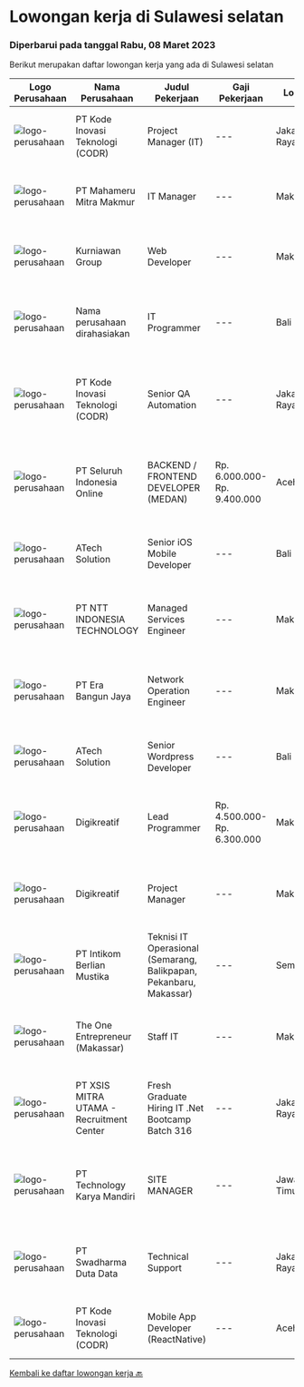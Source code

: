 
  # Lowongan kerja di Sulawesi selatan

  ### Diperbarui pada tanggal Rabu, 08 Maret 2023

  Berikut merupakan daftar lowongan kerja yang ada di Sulawesi selatan

  |Logo Perusahaan | Nama Perusahaan | Judul Pekerjaan | Gaji Pekerjaan | Lokasi | Deskripsi | Tanggal diunggah | Pranala |
  | -------------- | --------------- | --------------- | --------- | --------- | -------------- | ------- | ----------- |
  |![logo-perusahaan](https://image-service-cdn.seek.com.au/6d97a4ffe0f325e8e84b260a2064eead4009eff7/ee4dce1061f3f616224767ad58cb2fc751b8d2dc)|PT Kode Inovasi Teknologi (CODR)|Project Manager (IT)|---|Jakarta Raya|Job Description: Fully involved in full Software Development Lifecycle using waterfall / agile methodology Scheduling of project milestones,...|Selasa, 07 Maret 2023|https://www.jobstreet.co.id/id/job/project-manager-it-4251860?token=0~0f9546d9-e0a9-4aea-803c-b0270ef47eb2&sectionRank=1&jobId=jobstreet-id-job-4251860|
|![logo-perusahaan](https://image-service-cdn.seek.com.au/6ecd168326687bb20dee6bdd88fff69e40353733/ee4dce1061f3f616224767ad58cb2fc751b8d2dc)|PT Mahameru Mitra Makmur|IT Manager|---|Makassar|JOB SCOPE &amp; RESPONSIBILITY : Manage &amp; control all IT-related duties activities. Advise management on latest IT trends and good practice....|Minggu, 05 Maret 2023|https://www.jobstreet.co.id/id/job/it-manager-4249260?token=0~0f9546d9-e0a9-4aea-803c-b0270ef47eb2&sectionRank=2&jobId=jobstreet-id-job-4249260|
|![logo-perusahaan](https://image-service-cdn.seek.com.au/a1a31fde4bd5654a375321f16119ce66b8da3dc0/ee4dce1061f3f616224767ad58cb2fc751b8d2dc)|Kurniawan Group|Web Developer|---|Makassar|PT. Aptana Citra Solusindo yang merupakan satu dari beberapa anak Perusahaan Kurniawan Group yang bergerak di bidang Digital Marketing atau...|Selasa, 07 Maret 2023|https://www.jobstreet.co.id/id/job/web-developer-4251958?token=0~0f9546d9-e0a9-4aea-803c-b0270ef47eb2&sectionRank=3&jobId=jobstreet-id-job-4251958|
|![logo-perusahaan](https://i.ibb.co/sqvTCh9/112815900-stock-vector-no-image-available-icon-flat-vector.webp)|Nama perusahaan dirahasiakan|IT Programmer|---|Bali|Pendidikan minimal S1 segala jurusan Minimal memiliki 2 tahun pengalaman kerja di bidang yang sama Memiliki pengetahuan mengenai PHP dan bahasa...|Minggu, 05 Maret 2023|https://www.jobstreet.co.id/id/job/it-programmer-4249134?token=0~0f9546d9-e0a9-4aea-803c-b0270ef47eb2&sectionRank=4&jobId=jobstreet-id-job-4249134|
|![logo-perusahaan](https://image-service-cdn.seek.com.au/6d97a4ffe0f325e8e84b260a2064eead4009eff7/ee4dce1061f3f616224767ad58cb2fc751b8d2dc)|PT Kode Inovasi Teknologi (CODR)|Senior QA Automation|---|Jakarta Raya|Minimum Requirements: Candidates must possess at least a Bachelor's Degree in Engineering (Computer/Telecommunication), Computer Science/Information...|Selasa, 07 Maret 2023|https://www.jobstreet.co.id/id/job/senior-qa-automation-4251849?token=0~0f9546d9-e0a9-4aea-803c-b0270ef47eb2&sectionRank=5&jobId=jobstreet-id-job-4251849|
|![logo-perusahaan](https://image-service-cdn.seek.com.au/c768f0670f8f8212da7de609b6af9d0b2e5134cc/ee4dce1061f3f616224767ad58cb2fc751b8d2dc)|PT Seluruh Indonesia Online|BACKEND / FRONTEND DEVELOPER (MEDAN)|Rp. 6.000.000-Rp. 9.400.000|Aceh|Memiliki pengalaman leadership sebagai Manager sebelumnya.Back End Engineer1. Memiliki pengalaman dalam membangun RESTful APIs2. Menguasai bahasa...|Sabtu, 04 Maret 2023|https://www.jobstreet.co.id/id/job/backend-frontend-developer-medan-4237176?token=0~0f9546d9-e0a9-4aea-803c-b0270ef47eb2&sectionRank=6&jobId=jobstreet-id-job-4237176|
|![logo-perusahaan](https://image-service-cdn.seek.com.au/01cd86444ba33e86855e0cce80ed2ebf9dcff3e2/ee4dce1061f3f616224767ad58cb2fc751b8d2dc)|ATech Solution|Senior iOS Mobile Developer|---|Bali|Responsibilities: Research, design, develop, enhance, and maintain high performance iOS applications Collaborate with cross functional teams to...|Rabu, 08 Maret 2023|https://www.jobstreet.co.id/id/job/senior-ios-mobile-developer-4253498?token=0~0f9546d9-e0a9-4aea-803c-b0270ef47eb2&sectionRank=7&jobId=jobstreet-id-job-4253498|
|![logo-perusahaan](https://image-service-cdn.seek.com.au/f525f049cf8ce97a388001196b7113e11512c773/ee4dce1061f3f616224767ad58cb2fc751b8d2dc)|PT NTT INDONESIA TECHNOLOGY|Managed Services Engineer|---|Makassar|Job Requirements: Must be willing to work in Sorowako, Makassar, Bahodopi &amp; Pomala or Sumbawa At least 3 years of working experience in IT Support...|Minggu, 26 Februari 2023|https://www.jobstreet.co.id/id/job/managed-services-engineer-4230189?token=0~0f9546d9-e0a9-4aea-803c-b0270ef47eb2&sectionRank=8&jobId=jobstreet-id-job-4230189|
|![logo-perusahaan](https://image-service-cdn.seek.com.au/f6aaf9211952c4e197399cbb265872b011708396/ee4dce1061f3f616224767ad58cb2fc751b8d2dc)|PT Era Bangun Jaya|Network Operation Engineer|---|Makassar|I.   RINGKASAN PEKERJAAN1)  Melakukan monitoring performansi jaringan perangkat aktif (Metro Network, FTTH) yang terpasang untuk memastikan...|Kamis, 23 Februari 2023|https://www.jobstreet.co.id/id/job/network-operation-engineer-4237603?token=0~0f9546d9-e0a9-4aea-803c-b0270ef47eb2&sectionRank=9&jobId=jobstreet-id-job-4237603|
|![logo-perusahaan](https://image-service-cdn.seek.com.au/01cd86444ba33e86855e0cce80ed2ebf9dcff3e2/ee4dce1061f3f616224767ad58cb2fc751b8d2dc)|ATech Solution|Senior Wordpress Developer|---|Bali|Job Responsibilities:  Build custom WordPress solutions with strict design guidelines using PHP, HTML, SASS/CSS &amp; JavaScript Assist the...|Kamis, 23 Februari 2023|https://www.jobstreet.co.id/id/job/senior-wordpress-developer-4216231?token=0~0f9546d9-e0a9-4aea-803c-b0270ef47eb2&sectionRank=10&jobId=jobstreet-id-job-4216231|
|![logo-perusahaan](https://image-service-cdn.seek.com.au/af2cf20aa281136f2201853154f615230c8cdcdc/ee4dce1061f3f616224767ad58cb2fc751b8d2dc)|Digikreatif|Lead Programmer|Rp. 4.500.000-Rp. 6.300.000|Makassar|Kualifikasi: Age maximum 30 years old Minimum 3 years experience as Frontend/ Backend/ Mobile/ Fullstack Developer Experience in web development with...|Sabtu, 25 Februari 2023|https://www.jobstreet.co.id/id/job/lead-programmer-4239631?token=0~0f9546d9-e0a9-4aea-803c-b0270ef47eb2&sectionRank=11&jobId=jobstreet-id-job-4239631|
|![logo-perusahaan](https://image-service-cdn.seek.com.au/9561266105d92c986ae72e50ee916c0451d117f0/ee4dce1061f3f616224767ad58cb2fc751b8d2dc)|Digikreatif|Project Manager|---|Makassar|Qualification : age maximum 30 years old Passionate in technology Minimum 2 years experience as Project Manager/ Software Engineer/ Programmer Strong...|Jumat, 24 Februari 2023|https://www.jobstreet.co.id/id/job/project-manager-4238810?token=0~0f9546d9-e0a9-4aea-803c-b0270ef47eb2&sectionRank=12&jobId=jobstreet-id-job-4238810|
|![logo-perusahaan](https://image-service-cdn.seek.com.au/ea5f264702bab5af336fb703e911912eeb350135/ee4dce1061f3f616224767ad58cb2fc751b8d2dc)|PT Intikom Berlian Mustika|Teknisi IT Operasional (Semarang, Balikpapan, Pekanbaru, Makassar)|---|Semarang|Deskripsi Pekerjaan: Memperbaiki perangkat IT seperti, Laptop, PC, Printer atau perangkat IT lainnya. Melakukan pemeliharan dan troubleshooting...|Rabu, 15 Februari 2023|https://www.jobstreet.co.id/id/job/teknisi-it-operasional-semarang-balikpapan-pekanbaru-makassar-4226857?token=0~0f9546d9-e0a9-4aea-803c-b0270ef47eb2&sectionRank=13&jobId=jobstreet-id-job-4226857|
|![logo-perusahaan](https://i.ibb.co/sqvTCh9/112815900-stock-vector-no-image-available-icon-flat-vector.webp)|The One Entrepreneur (Makassar)|Staff IT|---|Makassar|Kualifikasi Pekerjaan Minimal lulusan D3/S1 Kreatif dalam desain Berpengalaman dibidang IT Memiliki Gadget &amp; Laptop Deskripsi Pekerjaan Mengelola...|Kamis, 16 Februari 2023|https://www.jobstreet.co.id/id/job/staff-it-4227839?token=0~0f9546d9-e0a9-4aea-803c-b0270ef47eb2&sectionRank=14&jobId=jobstreet-id-job-4227839|
|![logo-perusahaan](https://image-service-cdn.seek.com.au/fa12dd378bd230f83b9ccd636b4121ebbb347455/ee4dce1061f3f616224767ad58cb2fc751b8d2dc)|PT XSIS MITRA UTAMA - Recruitment Center|Fresh Graduate Hiring IT .Net Bootcamp Batch 316|---|Jakarta Raya|What we offer you: Integrated Training Full Stack specialist in .Net Soft Skills Training. Real &amp; varied experiences (IT Project environment)....|Jumat, 17 Februari 2023|https://www.jobstreet.co.id/id/job/fresh-graduate-hiring-it-.net-bootcamp-batch-316-4229855?token=0~0f9546d9-e0a9-4aea-803c-b0270ef47eb2&sectionRank=15&jobId=jobstreet-id-job-4229855|
|![logo-perusahaan](https://image-service-cdn.seek.com.au/298db24b0edf055238688676514e023ea85e2237/ee4dce1061f3f616224767ad58cb2fc751b8d2dc)|PT Technology Karya Mandiri|SITE MANAGER|---|Jawa Timur|SITE MANAGERPROJECT TELEKOMUNIKASI Persyaratan Khusus:  Pendidikan minimal SMU / SMK sederajat. Diutamakan memiliki pengalaman dalam pekerjaan proyek...|Selasa, 14 Februari 2023|https://www.jobstreet.co.id/id/job/site-manager-4225258?token=0~0f9546d9-e0a9-4aea-803c-b0270ef47eb2&sectionRank=16&jobId=jobstreet-id-job-4225258|
|![logo-perusahaan](https://image-service-cdn.seek.com.au/0f683dc67275bb803453d1e92fb7cd7b12b824b6/ee4dce1061f3f616224767ad58cb2fc751b8d2dc)|PT Swadharma Duta Data|Technical Support|---|Jakarta Raya|Pendidikan minimum D3/S1 Jurusan IT IPK Minimum 2.75 Memiliki pengalaman minimal 1 tahun (diutamakan) telah berhasil menyelesaikan ujian sertifikasi...|Senin, 13 Februari 2023|https://www.jobstreet.co.id/id/job/technical-support-4222807?token=0~0f9546d9-e0a9-4aea-803c-b0270ef47eb2&sectionRank=17&jobId=jobstreet-id-job-4222807|
|![logo-perusahaan](https://image-service-cdn.seek.com.au/6d97a4ffe0f325e8e84b260a2064eead4009eff7/ee4dce1061f3f616224767ad58cb2fc751b8d2dc)|PT Kode Inovasi Teknologi (CODR)|Mobile App Developer (ReactNative)|---|Aceh|We are currently looking for a Yogyakarta/Jakarta-based candidate to fill in as a Front End Developer in our company, with these following...|Rabu, 15 Februari 2023|https://www.jobstreet.co.id/id/job/mobile-app-developer-reactnative-4211858?token=0~0f9546d9-e0a9-4aea-803c-b0270ef47eb2&sectionRank=18&jobId=jobstreet-id-job-4211858|


  [Kembali ke daftar lowongan kerja 🔙](../README.md#daftar-lowongan-kerja)
  